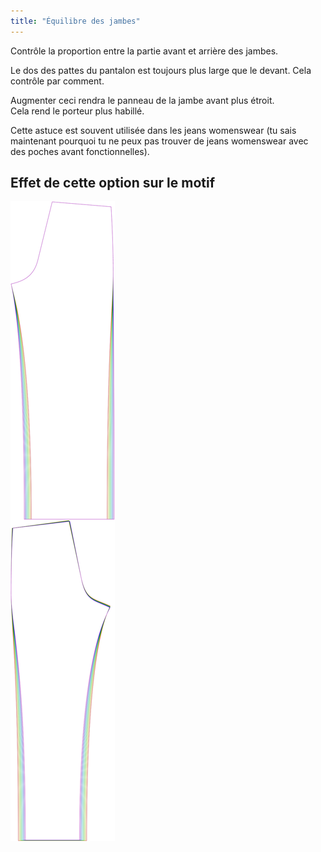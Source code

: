 ```yaml
---
title: "Équilibre des jambes"
---
```


Contrôle la proportion entre la partie avant et arrière des jambes.

Le dos des pattes du pantalon est toujours plus large que le devant. Cela contrôle par comment.

<Note>

Augmenter ceci rendra le panneau de la jambe avant plus étroit.  
Cela rend le porteur plus habillé.

Cette astuce est souvent utilisée dans les jeans womenswear
(tu sais maintenant pourquoi tu ne peux pas trouver de jeans womenswear avec des poches avant fonctionnelles).

</Note>

## Effet de cette option sur le motif

![Cette image montre l'effet de cette option en superposant plusieurs variantes qui ont une valeur différente pour cette option](titan_legbalance_sample.svg "Effet de cette option sur le motif")
